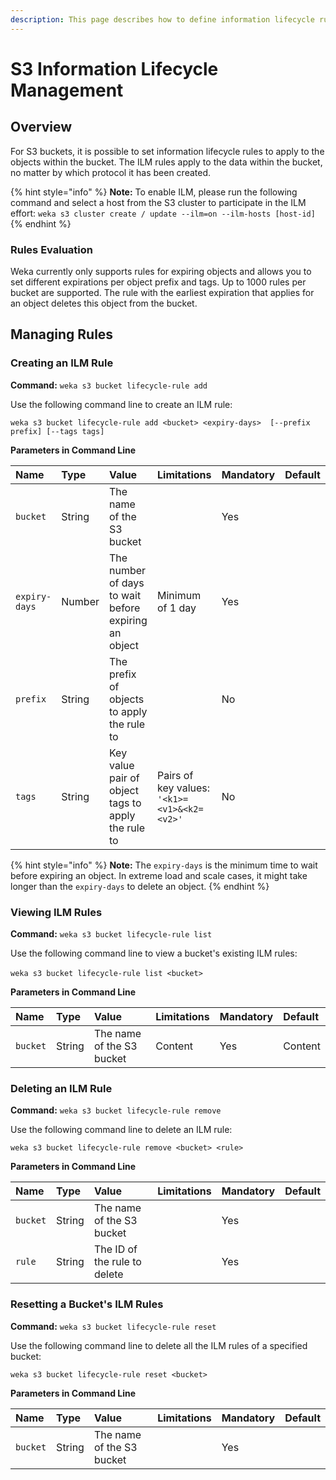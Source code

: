 ```yaml
---
description: This page describes how to define information lifecycle rules for S3 buckets.
---
```


# S3 Information Lifecycle Management

## Overview

For S3 buckets, it is possible to set information lifecycle rules to apply to the objects within the bucket. The ILM rules apply to the data within the bucket, no matter by which protocol it has been created.

{% hint style="info" %}
**Note:** To enable ILM, please run the following command and select a host from the S3 cluster to participate in the ILM effort: `weka s3 cluster create / update --ilm=on --ilm-hosts [host-id]`
{% endhint %}

### Rules Evaluation

Weka currently only supports rules for expiring objects and allows you to set different expirations per object prefix and tags. Up to 1000 rules per bucket are supported. The rule with the earliest expiration that applies for an object deletes this object from the bucket.

## Managing Rules

### Creating an ILM Rule

**Command:** `weka s3 bucket lifecycle-rule add`

Use the following command line to create an ILM rule:

`weka s3 bucket lifecycle-rule add <bucket> <expiry-days>  [--prefix prefix] [--tags tags]`

**Parameters in Command Line**

| **Name** | **Type** | **Value** | **Limitations** | **Mandatory** | **Default** |
| :--- | :--- | :--- | :--- | :--- | :--- |
| `bucket` | String | The name of the S3 bucket |  | Yes |  |
| `expiry-days` | Number | The number of days to wait before expiring an object | Minimum of 1 day | Yes |  |
| `prefix` | String | The prefix of objects to apply the rule to |  | No |  |
| `tags` | String | Key value pair of object tags to apply the rule to | Pairs of key values: `'<k1>=<v1>&<k2=<v2>'` | No |  |

{% hint style="info" %}
**Note:** The `expiry-days` is the minimum time to wait before expiring an object. In extreme load and scale cases, it might take longer than the `expiry-days` to delete an object.
{% endhint %}

### Viewing ILM Rules <a id="viewing-ilm-rules"></a>

**Command:** `weka s3 bucket lifecycle-rule list`‌

Use the following command line to view a bucket's existing ILM rules:‌

`weka s3 bucket lifecycle-rule list <bucket>`‌

**Parameters in Command Line**

| **Name** | **Type** | **Value** | **Limitations** | **Mandatory** | **Default** |
| :--- | :--- | :--- | :--- | :--- | :--- |
| `bucket` | String | The name of the S3 bucket | ​Content | Yes | ​Content |

### Deleting an ILM Rule

**Command:** `weka s3 bucket lifecycle-rule remove`

Use the following command line to delete an ILM rule:

`weka s3 bucket lifecycle-rule remove <bucket> <rule>`

**Parameters in Command Line**

| **Name** | **Type** | **Value** | **Limitations** | **Mandatory** | **Default** |
| :--- | :--- | :--- | :--- | :--- | :--- |
| `bucket` | String | The name of the S3 bucket |  | Yes |  |
| `rule` | String | The ID of the rule to delete |  | Yes |  |

### Resetting a Bucket's ILM Rules

**Command:** `weka s3 bucket lifecycle-rule reset`

Use the following command line to delete all the ILM rules of a specified bucket:

`weka s3 bucket lifecycle-rule reset <bucket>`

**Parameters in Command Line**

| **Name** | **Type** | **Value** | **Limitations** | **Mandatory** | **Default** |
| :--- | :--- | :--- | :--- | :--- | :--- |
| `bucket` | String | The name of the S3 bucket |  | Yes |  |

